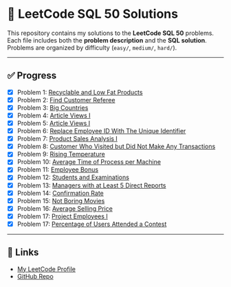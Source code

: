# 📘 LeetCode SQL 50 Solutions

This repository contains my solutions to the **LeetCode SQL 50** problems.  
Each file includes both the **problem description** and the **SQL solution**.  
Problems are organized by difficulty (`easy/`, `medium/`, `hard/`).

---

## ✅ Progress
- [x] Problem 1: [Recyclable and Low Fat Products](easy/Recyclable_and_Low_Fat_Products.sql)
- [x] Problem 2: [Find Customer Referee](easy/Find_Customer_Referee.sql)
- [x] Problem 3: [Big Countries](easy/Big_Countries.sql)
- [x] Problem 4: [Article Views I](easy/Article_Views_I.sql)
- [x] Problem 5: [Article Views I](easy/Invalid_Tweets.sql)
- [x] Problem 6: [Replace Employee ID With The Unique Identifier](easy/Replace_Employee_ID_With_The_Unique_Identifier.sql)
- [x] Problem 7: [Product Sales Analysis I](easy/Product_Sales_Analysis_I.sql)
- [x] Problem 8: [Customer Who Visited but Did Not Make Any Transactions](easy\Customer_Who_Visited_but_Did_Not_Make_Any_Transactions.sql)
- [x] Problem 9: [Rising Temperature](easy\Rising_Temperature.sql)
- [x] Problem 10: [Average Time of Process per Machine](easy\Average_Time_of_Process_per_Machine.sql)
- [x] Problem 11: [Employee Bonus](easy\Employee_Bonus.sql)
- [x] Problem 12: [Students and Examinations](easy\Students_and_Examinations.sql)
- [x] Problem 13: [Managers with at Least 5 Direct Reports](medium\Managers_with_at_Least_5_Direct_Reports.sql)
- [x] Problem 14: [Confirmation Rate](medium\Confirmation_Rate.sql)
- [x] Problem 15: [Not Boring Movies](easy\Not_Boring_Movies.sql)
- [x] Problem 16: [Average Selling Price](easy\Average_Selling_Price.sql)
- [x] Problem 17: [Project Employees I](easy\Project_Employees_I.sql)
- [x] Problem 17: [Percentage of Users Attended a Contest](easy\Percentage_of_Users_Attended_a_Contest.sql)

---

## 🔗 Links
- [My LeetCode Profile](https://leetcode.com/George-20m/)
- [GitHub Repo](https://github.com/George-20m/leetcode-sql50-solutions)

